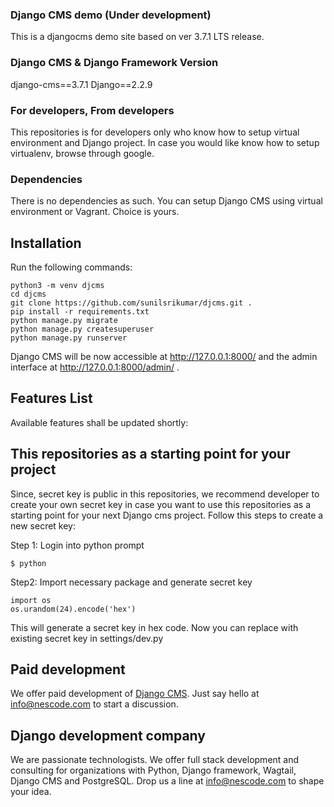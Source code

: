 ### Django CMS demo (Under development)

This is a djangocms demo site based on ver 3.7.1 LTS release.

### Django CMS & Django Framework Version

django-cms==3.7.1
Django==2.2.9

### For developers, From developers
This repositories is for developers only who know how to setup virtual environment and Django project. In case you would like know how to setup virtualenv, browse through google.

### Dependencies

There is no dependencies as such. You can setup Django CMS using virtual environment or Vagrant. Choice is yours.

## Installation

Run the following commands:
```
python3 -m venv djcms
cd djcms
git clone https://github.com/sunilsrikumar/djcms.git .
pip install -r requirements.txt
python manage.py migrate
python manage.py createsuperuser
python manage.py runserver
```
Django CMS will be now accessible at http://127.0.0.1:8000/ and the admin interface
at http://127.0.0.1:8000/admin/ . 

## Features List

Available features shall be updated shortly:


## This repositories as a starting point for your project

Since, secret key is public in this repositories, we recommend developer to create your own secret key in case you want to use this repositories as a starting point for your next Django cms project.
Follow this steps to create a new secret key:

Step 1: Login into python prompt
```
$ python
```
Step2: Import necessary package and generate secret key
```
import os
os.urandom(24).encode('hex')
```
This will generate a secret key in hex code.
Now you can replace with existing secret key in settings/dev.py

## Paid development

We offer paid development of [Django CMS](https://django-cms.org/). Just say hello at info@nescode.com to start a discussion.

## Django development company

We are passionate technologists. We offer full stack development and consulting for organizations
with Python, Django framework, Wagtail, Django CMS and PostgreSQL. Drop us a line at info@nescode.com to shape your idea.